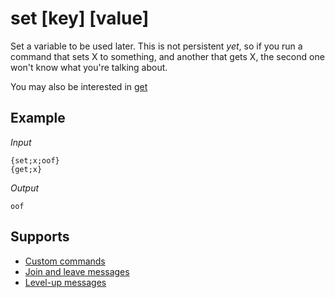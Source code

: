 # set [key] [value]

Set a variable to be used later. This is not persistent *yet*, so if you run a command that sets X to something, and another that gets X, the second one won't know what you're talking about.

You may also be interested in [get](/Variables/Advanced/get/)

## Example

*Input*
```
{set;x;oof}
{get;x}
```
*Output*
```
oof
```

## Supports

* [Custom commands](/custom_commands/)
* [Join and leave messages](/join_leave_messages/)
* [Level-up messages](/levels/)
